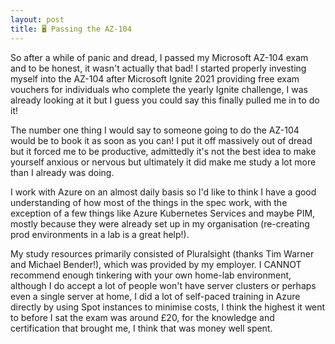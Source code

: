 ```yaml
---
layout: post
title: 🖥️ Passing the AZ-104
---
```


So after a while of panic and dread, I passed my Microsoft AZ-104 exam and to be honest, it wasn't actually that bad!
I started properly investing myself into the AZ-104 after Microsoft Ignite 2021 providing free exam vouchers for individuals who complete the yearly Ignite challenge, I was already looking at it but I guess you could say this finally pulled me in to do it!

The number one thing I would say to someone going to do the AZ-104 would be to book it as soon as you can! I put it off massively out of dread but it forced me to be productive, admittedly it's not the best idea to make yourself anxious or nervous but ultimately it did make me study a lot more than I already was doing.

I work with Azure on an almost daily basis so I'd like to think I have a good understanding of how most of the things in the spec work, with the exception of a few things like Azure Kubernetes Services and maybe PIM, mostly because they were already set up in my organisation (re-creating prod environments in a lab is a great help!).


My study resources primarily consisted of Pluralsight (thanks Tim Warner and Michael Bender!), which was provided by my employer. I CANNOT recommend enough tinkering with your own home-lab environment, although I do accept a lot of people won't have server clusters or perhaps even a single server at home, I did a lot of self-paced training in Azure directly by using Spot instances to minimise costs, I think the highest it went to before I sat the exam was around £20, for the knowledge and certification that brought me, I think that was money well spent.

